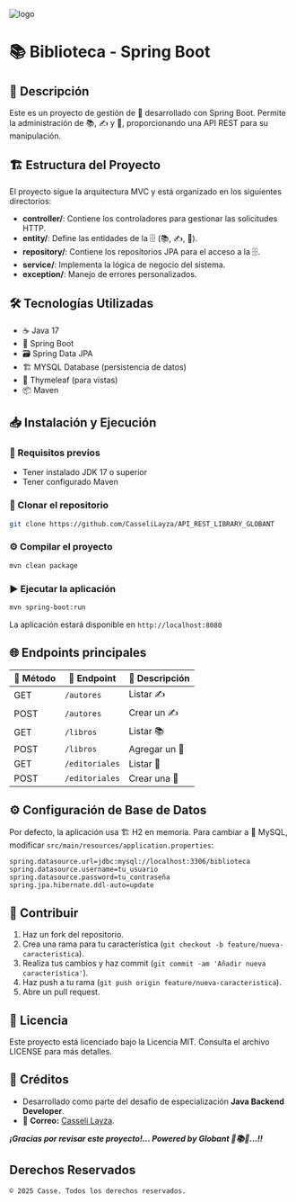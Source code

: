 ![logo](src/main/resources/asset/img/top.png)
# 📚 Biblioteca - Spring Boot

## 📝 Descripción
Este es un proyecto de gestión de 📖 desarrollado con Spring Boot. Permite la administración de 📚, ✍️ y 🏢, proporcionando una API REST para su manipulación.

## 🏗️ Estructura del Proyecto

El proyecto sigue la arquitectura MVC y está organizado en los siguientes directorios:

- **controller/**: Contiene los controladores para gestionar las solicitudes HTTP.
- **entity/**: Define las entidades de la 🗄️ (📚, ✍️, 🏢).
- **repository/**: Contiene los repositorios JPA para el acceso a la 🗄️.
- **service/**: Implementa la lógica de negocio del sistema.
- **exception/**: Manejo de errores personalizados.

## 🛠️ Tecnologías Utilizadas
- ☕ Java 17
- 🚀 Spring Boot
- 🗃️ Spring Data JPA
- 🏗️ MYSQL Database (persistencia de datos)
- 🎨 Thymeleaf (para vistas)
- 📦 Maven

## 📥 Instalación y Ejecución
### 🔧 Requisitos previos
- Tener instalado JDK 17 o superior
- Tener configurado Maven

### 📂 Clonar el repositorio
```sh
git clone https://github.com/CasseliLayza/API_REST_LIBRARY_GLOBANT
```

### ⚙️ Compilar el proyecto
```sh
mvn clean package
```

### ▶️ Ejecutar la aplicación
```sh
mvn spring-boot:run
```

La aplicación estará disponible en `http://localhost:8080`

## 🌐 Endpoints principales

| 🔹 Método | 📍 Endpoint        | 📖 Descripción                |
|---------|---------------------|------------------------------|
| GET     | `/autores`          | Listar ✍️                  |
| POST    | `/autores`          | Crear un ✍️            |
| GET     | `/libros`           | Listar 📚                   |
| POST    | `/libros`           | Agregar un 📖          |
| GET     | `/editoriales`      | Listar 🏢              |
| POST    | `/editoriales`      | Crear una 🏢       |

## ⚙️ Configuración de Base de Datos

Por defecto, la aplicación usa 🏗️ H2 en memoria. Para cambiar a 🐬 MySQL, modificar `src/main/resources/application.properties`:
```properties
spring.datasource.url=jdbc:mysql://localhost:3306/biblioteca
spring.datasource.username=tu_usuario
spring.datasource.password=tu_contraseña
spring.jpa.hibernate.ddl-auto=update
```

## 🤝 Contribuir

1. Haz un fork del repositorio.
2. Crea una rama para tu característica (`git checkout -b feature/nueva-caracteristica`).
3. Realiza tus cambios y haz commit (`git commit -am 'Añadir nueva característica'`).
4. Haz push a tu rama (`git push origin feature/nueva-caracteristica`).
5. Abre un pull request.

## 📜 Licencia

Este proyecto está licenciado bajo la Licencia MIT. Consulta el archivo LICENSE para más detalles.

## 📝 Créditos

- Desarrollado como parte del desafío de especialización **Java Backend Developer**.
- 📧 **Correo:** [Casseli Layza](casseli.layzal@dominio.com).

_**¡Gracias por revisar este proyecto!... Powered by Globant 🌟📚🚀...!!**_

## Derechos Reservados

```markdown
© 2025 Casse. Todos los derechos reservados.
```

